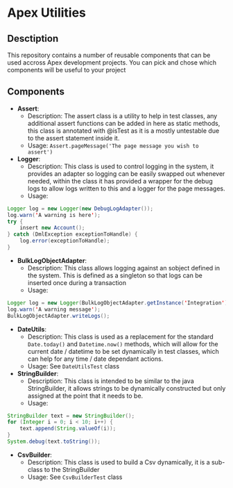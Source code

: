 # Apex Utilities

## Desctiption
This repository contains a number of reusable components that can be used accross Apex development projects. You can pick and chose which components will be useful to your project

## Components
* **Assert**:
    * Description: The assert class is a utility to help in test classes, any additional assert functions can be added in here as static methods, this class is annotated with @isTest as it is a mostly untestable due to the assert statement inside it.
    * Usage: `Assert.pageMessage('The page message you wish to assert')`
* **Logger**:
    * Description: This class is used to control logging in the system, it provides an adapter so logging can be easily swapped out whenever needed, within the class it has provided a wrapper for the debug logs to allow logs written to this and a logger for the page messages.
    * Usage:
```java
Logger log = new Logger(new DebugLogAdapter());
log.warn('A warning is here');
try {
    insert new Account();
} catch (DmlException exceptionToHandle) {
    log.error(exceptionToHandle);
}
```
* **BulkLogObjectAdapter**:
    * Description: This class allows logging against an sobject defined in the system. This is defined as a singleton so that logs can be inserted once during a transaction
    * Usage:
```java
Logger log = new Logger(BulkLogObjectAdapter.getInstance('Integration'));
log.warn('A warning message');
BulkLogObjectAdapter.writeLogs();
```
* **DateUtils**:
    * Description: This class is used as a replacement for the standard `Date.today()` and `Datetime.now()` methods, which will allow for the current date / datetime to be set dynamically in test classes, which can help for any time / date dependant actions.
    * Usage: See `DateUtilsTest` class
* **StringBuilder**:
    * Description: This class is intended to be similar to the java StringBuilder, it allows strings to be dynamically constructed but only assigned at the point that it needs to be.
    * Usage:
```java
StringBuilder text = new StringBuilder();
for (Integer i = 0; i < 10; i++) {
    text.append(String.valueOf(i));
}
System.debug(text.toString());
```
* **CsvBuilder**:
    * Description: This class is used to build a Csv dynamically, it is a sub-class to the StringBuilder
    * Usage: See `CsvBuilderTest` class